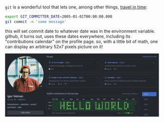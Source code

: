 `git` is a wonderful tool that lets one, among other things,
[travel in time](https://git-scm.com/docs/git-commit#_commit_information):

```bash
export GIT_COMMITTER_DATE=2005-01-01T00:00:00.000
git commit -m 'some message'
```

this will set commit date to whatever date was in the environment variable. github,
it turns out, uses these dates everywhere, including its "contributions calendar"
on the profile page. so, with a little bit of math, one can display an arbitrary
52x7 pixels picture on it!

![test image in github commit calendar screenshot](media/image-in-gh-calendar-screenshot.png)
